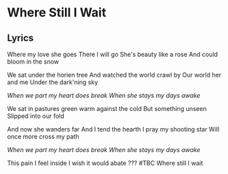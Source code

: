 # Where Still I Wait

## Lyrics
Where my love she goes
There I will go
She's beauty like a rose
And could bloom in the snow

We sat under the horien tree
And watched the world crawl by
Our world her and me
Under the dark'ning sky

*When we part my heart does break
When she stays my days awake*

We sat in pastures green
warm against the cold
But something unseen
Slipped into our fold

And now she wanders far
And I tend the hearth
I pray my shooting star
Will once more cross my path

*When we part my heart does break
When she stays my days awake*

This pain I feel inside
I wish it would abate
??? #TBC
Where still I wait
